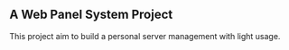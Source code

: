 ## A Web Panel System Project
This project aim to build a personal server management with light usage.
